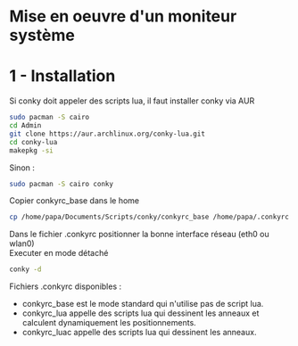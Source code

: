 # Mise en oeuvre d'un moniteur système

# 1 - Installation
Si conky doit appeler des scripts lua, il faut installer conky via AUR
```sh
sudo pacman -S cairo
cd Admin
git clone https://aur.archlinux.org/conky-lua.git 
cd conky-lua
makepkg -si
```
Sinon :
```sh
sudo pacman -S cairo conky
```

Copier conkyrc_base dans le home
```sh
cp /home/papa/Documents/Scripts/conky/conkyrc_base /home/papa/.conkyrc
```
Dans le fichier .conkyrc positionner la bonne interface réseau (eth0 ou wlan0)    
Executer en mode détaché
```sh
conky -d
```
Fichiers .conkyrc disponibles :
* conkyrc_base est le mode standard qui n'utilise pas de script lua.
* conkyrc_lua appelle des scripts lua qui dessinent les anneaux et calculent dynamiquement les positionnements.
* conkyrc_luac appelle des scripts lua qui dessinent les anneaux.

